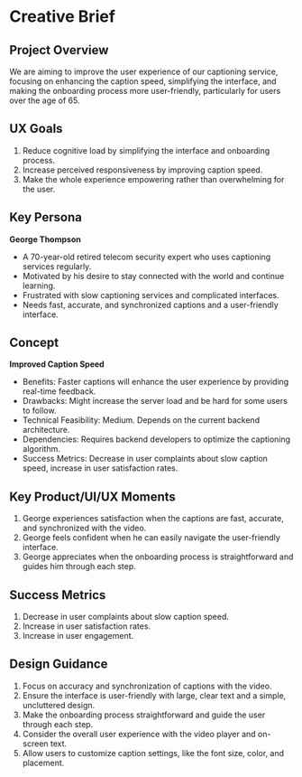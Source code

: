 # Creative Brief

## Project Overview

We are aiming to improve the user experience of our captioning service, focusing on enhancing the caption speed, simplifying the interface, and making the onboarding process more user-friendly, particularly for users over the age of 65.

## UX Goals

1. Reduce cognitive load by simplifying the interface and onboarding process.
2. Increase perceived responsiveness by improving caption speed.
3. Make the whole experience empowering rather than overwhelming for the user.

## Key Persona

**George Thompson**

- A 70-year-old retired telecom security expert who uses captioning services regularly.
- Motivated by his desire to stay connected with the world and continue learning.
- Frustrated with slow captioning services and complicated interfaces.
- Needs fast, accurate, and synchronized captions and a user-friendly interface.

## Concept

**Improved Caption Speed**

- Benefits: Faster captions will enhance the user experience by providing real-time feedback.
- Drawbacks: Might increase the server load and be hard for some users to follow.
- Technical Feasibility: Medium. Depends on the current backend architecture.
- Dependencies: Requires backend developers to optimize the captioning algorithm.
- Success Metrics: Decrease in user complaints about slow caption speed, increase in user satisfaction rates.

## Key Product/UI/UX Moments

1. George experiences satisfaction when the captions are fast, accurate, and synchronized with the video.
2. George feels confident when he can easily navigate the user-friendly interface.
3. George appreciates when the onboarding process is straightforward and guides him through each step.

## Success Metrics

1. Decrease in user complaints about slow caption speed.
2. Increase in user satisfaction rates.
3. Increase in user engagement.

## Design Guidance

1. Focus on accuracy and synchronization of captions with the video.
2. Ensure the interface is user-friendly with large, clear text and a simple, uncluttered design.
3. Make the onboarding process straightforward and guide the user through each step.
4. Consider the overall user experience with the video player and on-screen text.
5. Allow users to customize caption settings, like the font size, color, and placement.